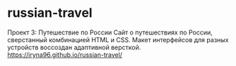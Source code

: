 # russian-travel
Проект 3: Путешествие по России
Сайт о путешествиях по России, сверстанный комбинацией HTML и CSS. Макет интерфейсов для разных устройств воссоздан адаптивной версткой. 
https://iryna96.github.io/russian-travel/
